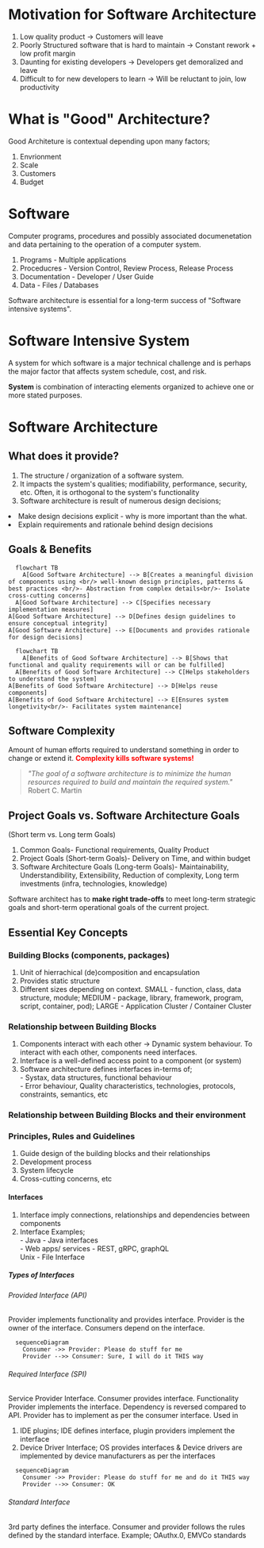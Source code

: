 # Motivation for Software Architecture
1. Low quality product -> Customers will leave
2. Poorly Structured software that is hard to maintain -> Constant rework + low profit margin
3. Daunting for existing developers -> Developers get demoralized and leave
4. Difficult to for new developers to learn -> Will be reluctant to join, low productivity

# What is "Good" Architecture?
Good Architeture is contextual depending upon many factors;
1. Envrionment
2. Scale
3. Customers
4. Budget

# Software
Computer programs, procedures and possibly associated documenetation and data pertaining to the operation of a computer system.

1. Programs - Multiple applications
2. Proceducres - Version Control, Review Process, Release Process
3. Documentation - Developer / User Guide
4. Data - Files / Databases

Software architecture is essential for a long-term success of "Software intensive systems".

# Software Intensive System
A system for which software is a major technical challenge and is perhaps the major factor that affects system schedule, cost, and risk.

<b>System</b> is combination of interacting elements organized to achieve one or more stated purposes.

# Software Architecture
## What does it provide?
1. The structure / organization of a software system. 
2. It impacts the system's qualities; modifiability, performance, security, etc. Often, it is orthogonal to the system's functionality
3. Software architecture is result of numerous design decisions;
<li>Make design decisions explicit - why is more important than the what.</li>
<li>Explain requirements and rationale behind design decisions</li>

## Goals & Benefits
```mermaid
  flowchart TB
    A[Good Software Architecture] --> B[Creates a meaningful division of components using <br/> well-known design principles, patterns & best practices <br/>- Abstraction from complex details<br/>- Isolate cross-cutting concerns]
  A[Good Software Architecture] --> C[Specifies necessary implementation measures]
A[Good Software Architecture] --> D[Defines design guidelines to ensure conceptual integrity]
A[Good Software Architecture] --> E[Documents and provides rationale for design decisions]
```

```mermaid
  flowchart TB
    A[Benefits of Good Software Architecture] --> B[Shows that functional and quality requirements will or can be fulfilled]
  A[Benefits of Good Software Architecture] --> C[Helps stakeholders to understand the system]
A[Benefits of Good Software Architecture] --> D[Helps reuse components]
A[Benefits of Good Software Architecture] --> E[Ensures system longetivity<br/>- Facilitates system maintenance]
```
## Software Complexity
Amount of human efforts required to understand something in order to change or extend it. <b><font color="red">Complexity kills software systems!</font></b>

> <i>"The goal of a software architecture is to minimize the human resources required to build and maintain the required system."</i><br/>Robert  C. Martin

## Project Goals vs. Software Architecture Goals
(Short term vs. Long term Goals)

1. Common Goals- Functional requirements, Quality Product
2. Project Goals (Short-term Goals)- Delivery on Time, and within budget
3. Software Architecture Goals (Long-term Goals)- Maintainability, Understandibility, Extensibility, Reduction of complexity, Long term investments (infra, technologies, knowledge)

Software architect has to <b>make right trade-offs</b> to meet long-term strategic goals and short-term operational goals of the current project.

## Essential Key Concepts
### Building Blocks (components, packages)
1. Unit of hierrachical (de)composition and encapsulation
2. Provides static structure
3. Different sizes depending on context. SMALL - function, class, data structure, module; MEDIUM - package, library, framework, program, script, container, pod); LARGE - Application Cluster / Container Cluster
### Relationship between Building Blocks
1. Components interact with each other -> Dynamic system behaviour. To interact with each other, components need interfaces.
2. Interface is a well-defined access point to a component (or system)
3. Software architecture defines interfaces in-terms of;<br/>- Systax, data structures, functional behaviour <br/>- Error behaviour, Quality characteristics, technologies, protocols, constraints, semantics, etc
### Relationship between Building Blocks and their environment
### Principles, Rules and Guidelines
1. Guide design of the building blocks and their relationships
2. Development process
3. System lifecycle
4. Cross-cutting concerns, etc

#### Interfaces
1. Interface imply connections, relationships and dependencies between components
2. Interface Examples; <br/> - Java - Java interfaces <br/>- Web apps/ services - REST, gRPC, graphQL <br/> Unix - File Interface

##### Types of Interfaces
###### Provided Interface (API)
Provider implements functionality and provides interface. Provider is the owner of the interface. Consumers depend on the interface.
```mermaid
  sequenceDiagram
    Consumer ->> Provider: Please do stuff for me
    Provider -->> Consumer: Sure, I will do it THIS way
```
###### Required Interface (SPI)
Service Provider Interface. Consumer provides interface. Functionality Provider implements the interface. Dependency is reversed compared to API. Provider has to implement as per the consumer interface. Used in 
1. IDE plugins; IDE defines interface, plugin providers implement the interface
2. Device Driver Interface; OS provides interfaces & Device drivers are implemented by device manufacturers as per the interfaces
```mermaid
  sequenceDiagram
    Consumer ->> Provider: Please do stuff for me and do it THIS way
    Provider -->> Consumer: OK
```
###### Standard Interface
3rd party defines the interface. Consumer and provider follows the rules defined by the standard interface. Example; OAuthx.0, EMVCo standards

